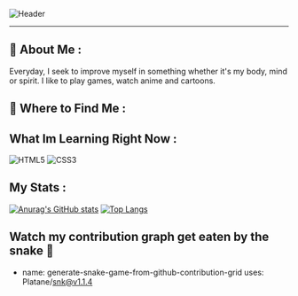 ![Header](https://i.postimg.cc/pTX7c1Ws/github-header-image-2.png)

-------------------------------------------------------------------------------------------------------------------------------------------------------------------------

## 👋 About Me :

Everyday, I seek to improve myself in something whether it's my body, mind or spirit. I like to play games, watch anime and cartoons.


## 🚀 Where to Find Me :



## What Im Learning Right Now :

![HTML5](https://img.shields.io/badge/html5-%23E34F26.svg?style=for-the-badge&logo=html5&logoColor=white)
![CSS3](https://img.shields.io/badge/css3-%231572B6.svg?style=for-the-badge&logo=css3&logoColor=white)


## My Stats :

[![Anurag's GitHub stats](https://github-readme-stats.vercel.app/api?username=Egnodia)](https://github.com/anuraghazra/github-readme-stats)
[![Top Langs](https://github-readme-stats.vercel.app/api/top-langs/?username=Egnodia)](https://github.com/anuraghazra/github-readme-stats)


## Watch my contribution graph get eaten by the snake 🐍

- name: generate-snake-game-from-github-contribution-grid
  uses: Platane/snk@v1.1.4
